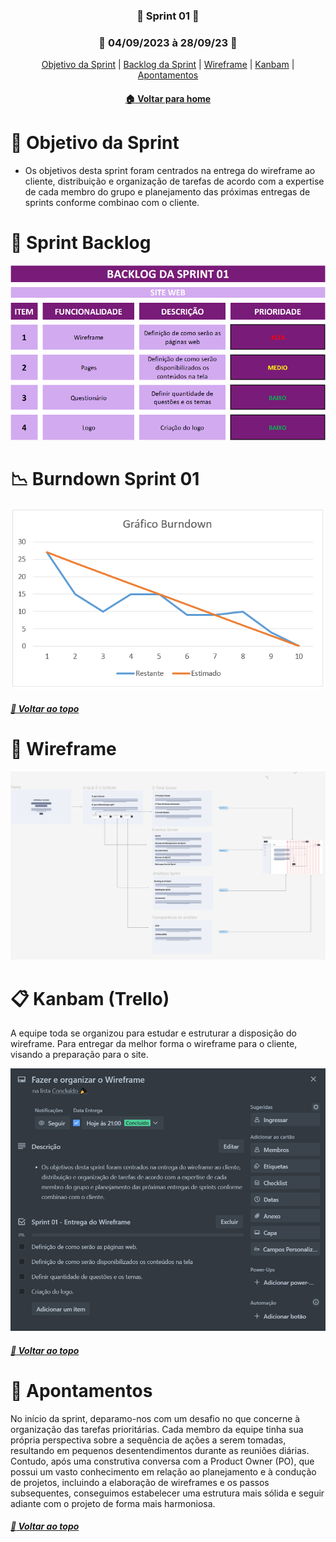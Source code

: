  <div  align="center">

### :beginner: Sprint 01 :beginner:

### :date: 04/09/2023 à 28/09/23 :date:

</div>

<div align="center"> 
<a  href="#dart-objetivo-da-sprint">Objetivo da Sprint</a> | <a  href="#triangular_flag_on_post-sprint-backlog">Backlog da Sprint</a> | <a  href="#page_facing_up-wireframe">Wireframe</a> | <a  href="#clipboard-kanbam-trello">Kanbam</a> | <a  href="#pushpin-apontamentos">Apontamentos</a>
</div>

<div align="center">

#### [ :house: Voltar para home](./Sprint01.md)

</div>

# :dart: Objetivo da Sprint

- Os objetivos desta sprint foram centrados na entrega do wireframe ao cliente, distribuição e organização de tarefas de acordo com a expertise de cada membro do grupo e planejamento das próximas entregas de sprints conforme combinao com o cliente.

# :triangular_flag_on_post: Sprint Backlog

[![Sprint Backlog](./Sprint_BackLogList.PNG)](./Sprint_BackLogList.PNG)

# :chart_with_downwards_trend: Burndown Sprint 01

[![Brundown Sprint01](./Burndown_Sprint01.PNG)](./Burndown_Sprint01.PNG)

##### [:rocket: Voltar ao topo ](#dart-objetivo-da-sprint)

# :page_facing_up: Wireframe

[![Wireframe](./WireFrame.PNG)](./WireFrame.PNG)

# :clipboard: Kanbam (Trello)

A equipe toda se organizou para estudar e estruturar a disposição do wireframe. Para entregar da melhor forma o wireframe para o cliente, visando a preparação para o site.

[![Kanbam Trello](./Trello.PNG)](./Trello.PNG)

##### [:rocket: Voltar ao topo ](#dart-objetivo-da-sprint)

# :pushpin: Apontamentos

No início da sprint, deparamo-nos com um desafio no que concerne à organização das tarefas prioritárias. Cada membro da equipe tinha sua própria perspectiva sobre a sequência de ações a serem tomadas, resultando em pequenos desentendimentos durante as reuniões diárias. Contudo, após uma construtiva conversa com a Product Owner (PO), que possui um vasto conhecimento em relação ao planejamento e à condução de projetos, incluindo a elaboração de wireframes e os passos subsequentes, conseguimos estabelecer uma estrutura mais sólida e seguir adiante com o projeto de forma mais harmoniosa.

##### [:rocket: Voltar ao topo ](#dart-objetivo-da-sprint)
